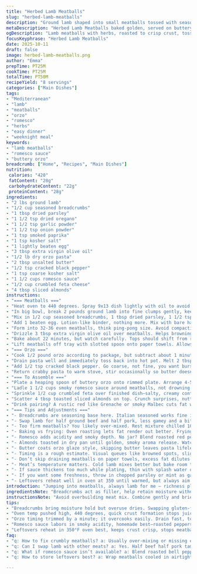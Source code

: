 ```yaml
---
title: "Herbed Lamb Meatballs"
slug: "herbed-lamb-meatballs"
description: "Ground lamb shaped into small meatballs tossed with seasoned breadcrumbs, dried herbs, and spices. Baked till golden spots appear on top. Served hot over buttered orzo stirred with cracked black pepper and coarse salt. Finished with a spoon of tangy romesco, crumbled feta scattered across, then sliced almonds for crunch. Balances richness of lamb with textures and bursts of flavor. A dish built from observing how meat juices clarify, when pasta clings butter, and how almonds crackle toasted. Simple ingredients with umami punches and herbaceous notes. A satisfying weeknight meal or casual dinner for company."
metaDescription: "Herbed Lamb Meatballs baked golden, served on buttery orzo with smoky romesco, feta, toasted almonds—rich layers with vibrant spice and texture contrast."
ogDescription: "Lamb meatballs with herbs, roasted to crisp crust, tossed orzo buttered and peppered; topped with tangy romesco, feta, crunchy toasted almonds. Rustic, bold."
focusKeyphrase: "Herbed Lamb Meatballs"
date: 2025-10-11
draft: false
image: herbed-lamb-meatballs.png
author: "Emma"
prepTime: PT25M
cookTime: PT25M
totalTime: PT50M
recipeYield: "8 servings"
categories: ["Main Dishes"]
tags:
- "Mediterranean"
- "lamb"
- "meatballs"
- "orzo"
- "romesco"
- "herbs"
- "easy dinner"
- "weeknight meal"
keywords:
- "lamb meatballs"
- "romesco sauce"
- "buttery orzo"
breadcrumb: ["Home", "Recipes", "Main Dishes"]
nutrition: 
 calories: "420"
 fatContent: "28g"
 carbohydrateContent: "22g"
 proteinContent: "28g"
ingredients:
- "2 lbs ground lamb"
- "1/2 cup seasoned breadcrumbs"
- "1 tbsp dried parsley"
- "1 1/2 tsp dried oregano"
- "1 1/2 tsp garlic powder"
- "1 1/2 tsp onion powder"
- "1 tsp smoked paprika"
- "1 tsp kosher salt"
- "1 lightly beaten egg"
- "3 tbsp extra virgin olive oil"
- "1/2 lb dry orzo pasta"
- "2 tbsp unsalted butter"
- "1/2 tsp cracked black pepper"
- "1 tsp coarse kosher salt"
- "1 1/2 cups romesco sauce"
- "1/2 cup crumbled feta cheese"
- "4 tbsp sliced almonds"
instructions:
- "=== Meatballs ==="
- "Heat oven to 440 degrees. Spray 9x13 dish lightly with oil to avoid sticking, especially if you skip parchment."
- "In big bowl, break 2 pounds ground lamb into fine clumps gently, keep cold prevents blend from turning tough."
- "Mix in 1/2 cup seasoned breadcrumbs, 1 tbsp dried parsley, 1 1/2 tsp oregano, garlic and onion powders each, 1 tsp smoked paprika, plus 1 tsp kosher salt. Smoked paprika swapped for sweet this time adds a subtle smoky edge—I like the deeper flavor in lamb."
- "Add 1 beaten egg. Lotion-like binder, nothing more. Mix with bare hands just until ingredients combine—over-handing crushes texture."
- "Form into 32-36 even meatballs, think ping-pong size. Avoid compacting too tight—lighter meatball retains juiciness. Press in the middle if too loose."
- "Drizzle 3 tbsp extra virgin olive oil over meatballs. Helps browning, coating gives a golden crust that crackles when you bite."
- "Bake about 22 minutes, but watch carefully. Tops should shift from raw pink to golden brown patches before firming. Slight sizzle sound from oil bubbling a sign that exterior crisps just right."
- "Lift meatballs off tray with slotted spoon onto paper towels. Allows fat to drain, keeps meatballs from stewing in grease and softening crust."
- "=== Orzo ==="
- "Cook 1/2 pound orzo according to package, but subtract about 1 minute from suggested time. Aim for al dente — pasta should still have slight snap when bitten."
- "Drain pasta well and immediately toss back into hot pot. Melt 2 tbsp unsalted butter and mix through while orzo is hot, so butter coats each grain."
- "Add 1/2 tsp cracked black pepper. Go coarse, not fine, you want bursts of peppery heat. Also 1 tsp course kosher salt for seasoning balance."
- "Return crabby pasta to warm stove, stir occasionally so butter doesn’t separate."
- "=== To Assemble ==="
- "Plate a heaping spoon of buttery orzo onto rimmed plate. Arrange 4-5 lamb meatballs on top — balance meat to carb ratio for fullness."
- "Ladle 1 1/2 cups smoky romesco sauce around meatballs, not drowning but enough moisture for each bite to marry flavors."
- "Sprinkle 1/2 cup crumbled feta over finished dish—salty, creamy contrast to robust lamb."
- "Scatter 4 tbsp toasted sliced almonds on top. Crunch surprises, nutty aroma freshens dish. If no almonds, substitute pine nuts or walnuts toasted lightly."
- "Drink pairing? A rustic red like Grenache or smoky Malbec cuts fat with tannins."
- "=== Tips and Adjustments ==="
- "- Breadcrumbs are seasoning base here. Italian seasoned works fine if no homemade. If gluten-free, ground flaxseed or almond meal bind well but alters texture."
- "- Swap lamb for half ground beef and half pork, less gamey and a bit sweeter meatball."
- "- Too firm meatballs? You likely over-mixed. Rest mixture chilled 10 minutes before rolling is crucial to bind and firm."
- "- Baking vs frying: Oven roasting lets fat render out better. Frying traps juices but risks greasy patties."
- "- Romesco adds acidity and smoky depth. No jar? Blend roasted red peppers, toasted almonds, garlic, smoked paprika, a splash of vinegar and olive oil. Fresh, better."
- "- Almonds toasted in dry pan until golden, smoky aroma release. Watch closely here—nuts burn fast."
- "- Butter coats orzo glaze style, skipping butter leaves pasta lifeless. Use good butter for richness."
- "- Timing is a rough estimate. Visual queues like browned spots, slight resistance when poked, and sizzling edges trump the clock."
- "- Don’t skip draining meatballs on paper towels, excess fat dilutes seasoning and texture."
- "- Meat’s temperature matters. Cold lamb mixes better but bake room temp meat for even cooking."
- "- If sauce thickens too much while plating, thin with splash water or broth for loose consistency."
- "- If you want some freshness, throw in chopped parsley or mint as garnish."
- "- Leftovers reheat well in oven at 350 until warmed, but always aim to serve fresh when texture counts."
introduction: "Jumping into meatballs, always lamb for me — richness plus that earthy bite. Ground lamb needs a fine hand—too much mixing and you end up with tough hockey pucks. Breadcrumbs seasoned brings heft but watch quantities, you want bind, not dryness. I swapped sweet paprika for smoked in spice mix recently; it’s subtle but the difference you sniff before bite. Egg ties mix, forming supple balls that bake perfectly rather than fall apart. Orzo, easy carb, but butter coating changes everything. Salt and pepper in that stage wake it from sleepy pasta to vibrant bed for meatballs. Romesco is a recent twist—bright tang meets nutty depth. Feta crumbly salt vs creamy lamb fat. Finally sliced almonds for crunch. Layers, really. You hear the sizzle when oil hits hot tray, smell herbs. Visual spotting browns mark done. Watch the clock but trust senses. Simple steps, big payoff."
ingredientsNote: "Breadcrumbs act as filler, help retain moisture without drying meatballs. Use gluten-free options or swap with finely ground oats if needed, though texture will shift. Smoked paprika intensifies lamb’s natural earthiness, but sweet paprika works fine if you prefer milder notes. Egg’s binder role critical — skipping it risks crumbly meatballs falling apart in oven. Olive oil drizzle triggers browning reactions, so don’t skip or substitute with milder oils that won’t brown as well. For pasta, orzo’s surface picks up butter elegantly, so toss immediately out of boiling water. Butter enriches, cracked black pepper adds bursts of heat. Coarse kosher salt enhances all flavors. Almonds toasted dry pan till golden, enhances crunch and nut oils release aroma. Must be careful not to burn. If unavailable, pine nuts or walnuts make good alternatives though flavor shifts. Romesco sauce is tangy, smokey; homemade from roasted peppers preferred but store-bought usable. Feta’s crumbles plug salty, creamy hole. Fresh herbs like parsley or mint optional but lift final plate fragrance and visuals dramatically."
instructionsNote: "Avoid overbuilding meat mix. Combine gently and briefly so tenderness isn’t sacrificed. Rolling meatballs quickly after chilling keeps meat cold and cohesive. Oven temp slightly higher than usual speeds crust formation without overcooking inside; watch color changes. Draining cooked meatballs removes extraneous fat, crucial for texture and flavor foundation. Cooking orzo to al dente demands trimming pack times — less mushy pasta won’t dull plate. Toss orzo in hot pot with butter for even sheen; pepper cracked fresh smells and tastes superior. Assembly is about layering contrasting textures and flavors for balance — hot pasta, juicy meatballs, fruity smoky sauce, sharp cheese, crisp nuts. Toast nuts in dry pan until you smell them before color changes. Work fast when plating, or romesco thickens and nuts moisten. Serve meatballs fresh from oven for best bite. Leftover reheats well in moderate oven to preserve texture and stop clumping. My usual kitchen trick: trust sight and touch over timers; meatballs brown when juices migrate to surface and firm but jiggle slightly when poked. Orzo tender when individual grains resist slight pressure but are not hard."
tips:
- "Breadcrumbs bring moisture hold but overuse dries. Swapping gluten-free binders like almond meal changes texture—firmer, denser. Egg acts as glue—skip it and meatballs fall apart fast. Mix gently by hand, no overworking or texture crushes. Chill mix 10 minutes before rolling, temp matters a lot for binding, stops sticky mess and helps firm rolls that hold in oven."
- "Oven temp pushed high, 440 degrees, quick crust formation stops juices leaking out too early. Watch color, golden patches on top signal ready, pink here ruins bite. Oil drizzle over raw meatballs aids browning, skip or swap for milder oil and crust will be dull, no crackle. Baking beats frying for less grease, crust crisps better, but watch timing closely—overcook and dry."
- "Orzo timing trimmed by a minute; it overcooks easily. Drain fast, toss into hot pot with butter to coat grains individually. Butter not just fat, it seals pasta surface preventing mush. Cracked black pepper coarse—not table ground—gives bursts of heat, textural hit. Salt balance crucial; too little flat, too much overpowers mild pasta notes. Stir often on gentle heat to keep butter smooth, avoid separation."
- "Romesco sauce labors in smoky acidity, homemade best—roasted peppers, almonds, vinegar, a whiff of smoked paprika combine. If store-bought, dilute with splash water or broth if thick. Sauce moisture ties dish, too thick brings clumps, too thin loses punch. Garnish with crumbled feta adds texture contrast; salty, creamy between spicy lamb and bright sauce. Almonds toasted dry pan, watching closely—burn fast, aroma signals ready."
- "Leftovers reheat in 350°F oven best, keeps crust crisp, stops meatballs steaming soggy. Avoid microwave for texture. When plating, don’t dump sauce; ladle gently to keep orzo visible under meatballs. Fresh herbs like chopped parsley or mint scattered last minute lift aroma and give color pop but optional. Meat temp matters; cold lamb mix binds better but room temp before baking cooks more even inside. Timing estimates rough; use sight and sound cues."
faq:
- "q: How to fix crumbly meatballs? a: Usually over-mixing or missing egg binder. Chill mix 10 minutes, roll quick, egg holds fat and crumb. If still loose, try adding more breadcrumbs or flax meal, moisture balance is delicate here. Over stirring breaks meat texture—light hands work better."
- "q: Can I swap lamb with other meats? a: Yes. Half beef half pork tames lamb’s strong gamey flavor, sweeter results. Beef alone ok but less juicy. Ground veal or turkey tougher, need more fat or moisture. Adjust spices slightly to not overpower milder meats. Keep cooking time close, check doneness visually."
- "q: What if romesco sauce isn’t available? a: Blend roasted bell peppers, toasted nuts, a splash vinegar, garlic and smoked paprika fresh in blender. Season to taste. Use almonds, pine nuts, walnuts toasted dry pan for aroma. Thin with water or broth if thick. Store-bought ok but often sweeter, less tangy—balance with lemon juice or hot sauce if desired."
- "q: How to store leftovers best? a: Wrap meatballs cooled in airtight container; orzo separate if possible to keep texture. Refrigerate up to 3 days. Reheat slowly in oven at 350°F to keep crust. Avoid microwave that turns crust rubbery. Freeze cooked meatballs wrapped tight for months; thaw overnight in fridge before reheating for consistent texture."

---
```

